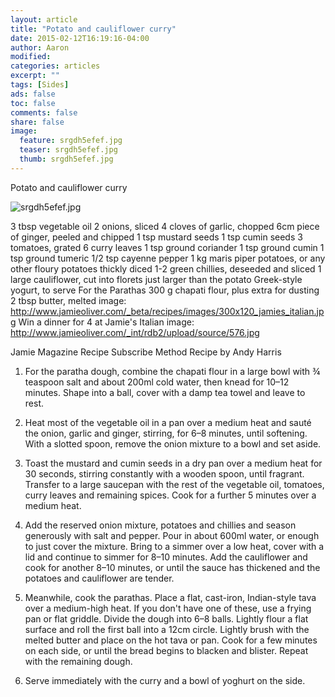 ```yaml
---
layout: article
title: "Potato and cauliflower curry"
date: 2015-02-12T16:19:16-04:00
author: Aaron
modified:
categories: articles
excerpt: ""
tags: [Sides]
ads: false
toc: false
comments: false
share: false
image:
  feature: srgdh5efef.jpg
  teaser: srgdh5efef.jpg
  thumb: srgdh5efef.jpg
---
```


Potato and cauliflower curry

![srgdh5efef.jpg](srgdh5efef.jpg)

3 tbsp vegetable oil
2 onions, sliced
4 cloves of garlic, chopped
6cm piece of ginger, peeled and chipped
1 tsp mustard seeds
1 tsp cumin seeds
3 tomatoes, grated
6 curry leaves
1 tsp ground coriander
1 tsp ground cumin
1 tsp ground tumeric
1/2 tsp cayenne pepper
1 kg maris piper potatoes, or any other floury potatoes thickly diced
1-2 green chillies, deseeded and sliced
1 large cauliflower, cut into florets just larger than the potato
Greek-style yogurt, to serve
For the Parathas
300 g chapati flour, plus extra for dusting
2 tbsp butter, melted
image: http://www.jamieoliver.com/_beta/recipes/images/300x120_jamies_italian.jpg
Win a dinner for 4 at Jamie's Italian
image: http://www.jamieoliver.com/_int/rdb2/upload/source/576.jpg

Jamie Magazine Recipe
Subscribe
Method
Recipe by Andy Harris 

1. For the paratha dough, combine the chapati flour in a large bowl with ¾ teaspoon salt and about 200ml cold water, then knead for 10–12 minutes. Shape into a ball, cover with a damp tea towel and leave to rest. 

2. Heat most of the vegetable oil in a pan over a medium heat and sauté the onion, garlic and ginger, stirring, for 6–8 minutes, until softening. With a slotted spoon, remove the onion mixture to a bowl and set aside. 

3. Toast the mustard and cumin seeds in a dry pan over a medium heat for 30 seconds, stirring constantly with a wooden spoon, until fragrant. Transfer to a large saucepan with the rest of the vegetable oil, tomatoes, curry leaves and remaining spices. Cook for a further 5 minutes over a medium heat. 

4. Add the reserved onion mixture, potatoes and chillies and season generously with salt and pepper. Pour in about 600ml water, or enough to just cover the mixture. Bring to a simmer over a low heat, cover with a lid and continue to simmer for 8–10 minutes. Add the cauliflower and cook for another 8–10 minutes, or until the sauce has thickened and the potatoes and cauliflower are tender. 

5. Meanwhile, cook the parathas. Place a flat, cast-iron, Indian-style tava over a medium-high heat. If you don't have one of these, use a frying pan or flat griddle. Divide the dough into 6–8 balls. Lightly flour a flat surface and roll the first ball into a 12cm circle. Lightly brush with the melted butter and place on the hot tava or pan. Cook for a few minutes on each side, or until the bread begins to blacken and blister. Repeat with the remaining dough. 

6. Serve immediately with the curry and a bowl of yoghurt on the side.

